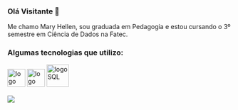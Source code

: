 ### Olá Visitante 👋

Me chamo Mary Hellen, sou graduada em Pedagogia e estou cursando o 3º semestre em Ciência de Dados na Fatec.
### Algumas tecnologias que utilizo:
<div style="display: inline_block">
  <img aling="center" alt="logo Python" height="40" width="40" src="https://cdn.jsdelivr.net/gh/devicons/devicon/icons/python/python-original.svg" />
  <img aling="center" alt="logo Pandas" height="40" width="40"src="https://cdn.jsdelivr.net/gh/devicons/devicon/icons/pandas/pandas-original-wordmark.svg" />
  <img aling="center" alt="logo SQL" height="50" width="50" src="https://cdn.jsdelivr.net/gh/devicons/devicon/icons/microsoftsqlserver/microsoftsqlserver-plain-wordmark.svg" />
</div>

</br>
<a href="https://www.linkedin.com/in/mary-hellen-signer-rocha-01b504235/" target="_blank"><img src="https://img.shields.io/badge/LinkedIn-0077B5?style=for-the-badge&logo=linkedin&logoColor=white" target="_blank"></a>

<!--
**HellenSigner/HellenSigner** is a ✨ _special_ ✨ repository because its `README.md` (this file) appears on your GitHub profile.

Here are some ideas to get you started:

- 🔭 I’m currently working on ...
- 🌱 I’m currently learning ...
- 👯 I’m looking to collaborate on ...
- 🤔 I’m looking for help with ...
- 💬 Ask me about ...
- 📫 How to reach me: ...
- 😄 Pronouns: ...
- ⚡ Fun fact: ...
-->
